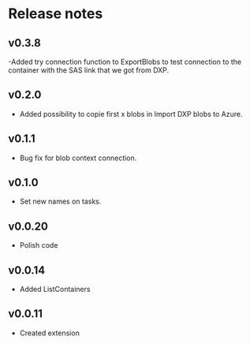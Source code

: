 # Release notes

## v0.3.8
-Added try connection function to ExportBlobs to test connection to the container with the SAS link that we got from DXP.

## v0.2.0
- Added possibility to copie first x blobs in Import DXP blobs to Azure.

## v0.1.1
- Bug fix for blob context connection.

## v0.1.0
- Set new names on tasks.

## v0.0.20
- Polish code

## v0.0.14
- Added ListContainers

## v0.0.11
- Created extension